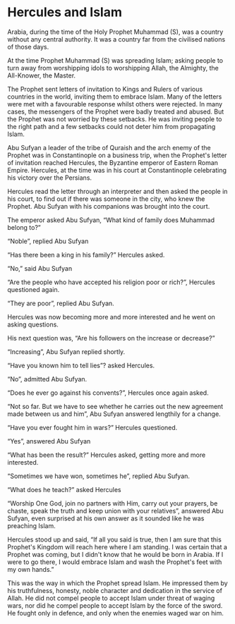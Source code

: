 Hercules and Islam
==================

Arabia, during the time of the Holy Prophet Muhammad (S), was a country
without any central authority. It was a country far from the civilised
nations of those days.

At the time Prophet Muhammad (S) was spreading Islam; asking people to
turn away from worshipping idols to worshipping Allah, the Almighty, the
All-Knower, the Master.

The Prophet sent letters of invitation to Kings and Rulers of various
countries in the world, inviting them to embrace Islam. Many of the
letters were met with a favourable response whilst others were rejected.
In many cases, the messengers of the Prophet were badly treated and
abused. But the Prophet was not worried by these setbacks. He was
inviting people to the right path and a few setbacks could not deter him
from propagating Islam.

Abu Sufyan a leader of the tribe of Quraish and the arch enemy of the
Prophet was in Constantinople on a business trip, when the Prophet's
letter of invitation reached Hercules, the Byzantine emperor of Eastern
Roman Empire. Hercules, at the time was in his court at Constantinople
celebrating his victory over the Persians.

Hercules read the letter through an interpreter and then asked the
people in his court, to find out if there was someone in the city, who
knew the Prophet. Abu Sufyan with his companions was brought into the
court.

The emperor asked Abu Sufyan, “What kind of family does Muhammad belong
to?”

“Noble”, replied Abu Sufyan

“Has there been a king in his family?” Hercules asked.

“No,” said Abu Sufyan

“Are the people who have accepted his religion poor or rich?”, Hercules
questioned again.

“They are poor”, replied Abu Sufyan.

Hercules was now becoming more and more interested and he went on asking
questions.

His next question was, “Are his followers on the increase or decrease?”

“Increasing”, Abu Sufyan replied shortly.

“Have you known him to tell lies”? asked Hercules.

“No”, admitted Abu Sufyan.

“Does he ever go against his convents?”, Hercules once again asked.

“Not so far. But we have to see whether he carries out the new agreement
made between us and him”, Abu Sufyan answered lengthily for a change.

“Have you ever fought him in wars?” Hercules questioned.

“Yes”, answered Abu Sufyan

“What has been the result?” Hercules asked, getting more and more
interested.

“Sometimes we have won, sometimes he”, replied Abu Sufyan.

“What does he teach?” asked Hercules

“Worship One God, join no partners with Him, carry out your prayers, be
chaste, speak the truth and keep union with your relatives”, answered
Abu Sufyan, even surprised at his own answer as it sounded like he was
preaching Islam.

Hercules stood up and said, “If all you said is true, then I am sure
that this Prophet's Kingdom will reach here where I am standing. I was
certain that a Prophet was coming, but I didn't know that he would be
born in Arabia. If I were to go there, I would embrace Islam and wash
the Prophet's feet with my own hands.”

This was the way in which the Prophet spread Islam. He impressed them by
his truthfulness, honesty, noble character and dedication in the service
of Allah. He did not compel people to accept Islam under threat of
waging wars, nor did he compel people to accept Islam by the force of
the sword. He fought only in defence, and only when the enemies waged
war on him.


